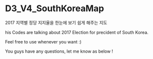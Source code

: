 # D3_V4_SouthKoreaMap

2017 지역별 정당 지지율을 한눈에 보기 쉽게 해주는 지도

his Codes are talking about 2017 Election for precident of South Korea.

Feel free to use whenever you want :)

You guys have any questions, let me know as below !

